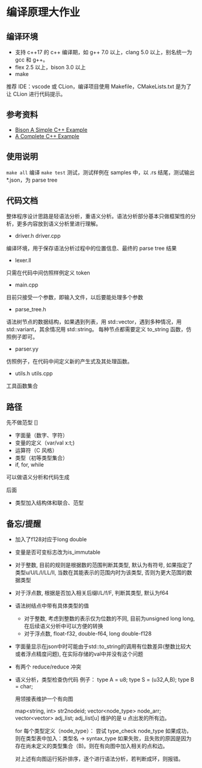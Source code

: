 # 编译原理大作业

## 编译环境

- 支持 c++17 的 c++ 编译期，如 g++ 7.0 以上，clang 5.0 以上，别名统一为 gcc 和 g++。
- flex 2.5 以上，bison 3.0 以上
- make

推荐 IDE：vscode 或 CLion，编译项目使用 Makefile，CMakeLists.txt 是为了让 CLion 进行代码提示。

## 参考资料

- [Bison A Simple C++ Example](https://www.gnu.org/software/bison/manual/html_node/A-Simple-C_002b_002b-Example.html)
- [A Complete C++ Example](https://www.gnu.org/software/bison/manual/html_node/A-Complete-C_002b_002b-Example.html#A-Complete-C_002b_002b-Example)

## 使用说明

`make all` 编译
`make test` 测试，测试样例在 samples 中，以 .rs 结尾，测试输出 *.json，为 parse tree

## 代码文档

整体程序设计思路是轻语法分析，重语义分析。语法分析部分基本只做框架性的分析，更多内容放到语义分析里进行理解。

- driver.h driver.cpp

编译环境，用于保存语法分析过程中的位置信息、最终的 parse tree 结果

- lexer.ll

只需在代码中间仿照样例定义 token

- main.cpp

目前只接受一个参数，即输入文件，以后要能处理多个参数

- parse_tree.h

语法树节点的数据结构，如果遇到列表，用 std::vector，遇到多种情况，用 std::variant，其余情况用 std::string。
每种节点都需要定义 to_string 函数，仿照例子即可。

- parser.yy

仿照例子，在代码中间定义新的产生式及其处理函数。

- utils.h utils.cpp

工具函数集合

## 路径

先不做范型 []
- 字面量（数字、字符）
- 变量的定义（var/val x:t;)
- 运算符（C 风格）
- 类型（初等类型集合）
- if, for, while

可以做语义分析和代码生成

后面
- 类型加入结构体和联合、范型

## 备忘/提醒
- 加入了f128对应于long double
- 变量是否可变标志改为is_immutable
- 对于整数, 目前的规则是根据数的范围判断其类型, 默认为有符号, 如果指定了类型u/U/L/l/LL/ll, 当数在其能表示的范围内时为该类型, 否则为更大范围的数据类型
- 对于浮点数, 根据是否加入相关后缀l/L/f/F, 判断其类型, 默认为f64
- 语法树结点中带有具体类型的值
    - 对于整数, 考虑到整数的表示仅为位数的不同, 目前为unsigned long long, 在后续语义分析中可以方便的转换
    - 对于浮点数, float-f32, double-f64, long double-f128
- 字面量显示在json中时可能由于std::to_string的调用有位数差异(整数比较大或者浮点精度问题), 在实际存储的val中并没有这个问题
- 有两个 reduce/reduce 冲突
- 语义分析，类型检查伪代码
    例子：
        type A = u8;
        type S = (u32,A,B);
        type B = char;

    用领接表维护一个有向图

    map<string, int> str2nodeid;
    vector<node_type> node_arr;
    vector<vector<int>> adj_list;
    adj_list[u] 维护的是 u 点出发的所有边。

    for 每个类型定义（node_type）：
        尝试 type_check node_type
        如果成功，则在类型表中加入：类型名 -> syntax_type
        如果失败，且失败的原因是因为存在尚未定义的类型集合（B)。则在有向图中加入相关的点和边。

    对上述有向图运行拓扑排序，逐个进行语法分析，若判断成环，则报错。
